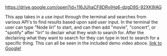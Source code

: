 https://drive.google.com/open?id=116JUhaCF8DRyIHq6-dzgD9S-92XK9IAG

This app takes in a use input through the terminal and searches from various API's to find results based upon said user input.  In the terminal the user can type "Node liri" to start, and can then add "movie", "concert", or "spotify" after "liri" to declair what they wish to search for. After the declairing what they want to search for they can type in text to search for a specific thing. This can all be seen in the included demo video aboce. [link to Google!](https://drive.google.com/open?id=116JUhaCF8DRyIHq6-dzgD9S-92XK9IAG)
